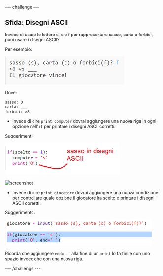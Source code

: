 \--- challenge \---

## Sfida: Disegni ASCII

Invece di usare le lettere s, c e f per rappresentare sasso, carta e forbici, puoi usare i disegni ASCII?

Per esempio:

![screenshot](images/rps-ascii-challenge.png)

Dove:

    sasso: O
    carta: ___
    forbici: >8
    

+ Invece di dire `print computer` dovrai aggiungere una nuova riga in ogni opzione nell'`if` per printare i disegni ASCII corretti. 

Suggerimenti:

![screenshot](images/rps-ascii-rock.png)

![screenshot](images/rps-comment-computer.png)

+ Invece di dire `print giocatore` dovrai aggiungere una nuova condizione per controllare quale opzione il giocatore ha scelto e printare i disegni ASCII corretti:

Suggerimento:

![screenshot](images/rps-player-ascii.png)

Ricorda che aggiungere `end=' '` alla fine di un `print` lo fa finire con uno spazio invece che con una nuova riga.

\--- /challenge \---